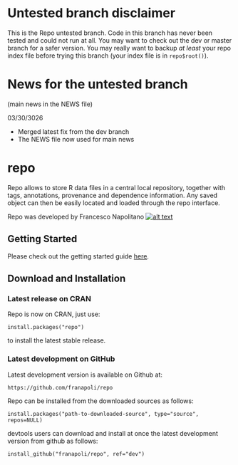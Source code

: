 <!-- Grab your social icons from https://github.com/carlsednaoui/gitsocial -->
[1.2]: http://i.imgur.com/wWzX9uB.png (me on Twitter)
[1]: http://www.twitter.com/franapoli
<!-- Grab your social icons from https://github.com/carlsednaoui/gitsocial -->

# Untested branch disclaimer

This is the Repo untested branch. Code in this branch has never been
tested and could not run at all. You may want to check out the
dev or master branch for a safer version. You may really want to backup *at
least* your repo index file before trying this branch (your index file
is in `repo$root()`).

# News for the untested branch
(main news in the NEWS file)

03/30/3026

+ Merged latest fix from the dev branch
+ The NEWS file now used for main news

# repo

Repo allows to store R data files in a central local repository, together
with tags, annotations, provenance and dependence information. Any saved
object can then be easily located and loaded through the repo interface.

Repo was developed by Francesco Napolitano [![alt text][1.2]][1]


## Getting Started

Please check out the getting started guide
[here](https://rawgit.com/franapoli/repo/gh-pages-dev/index.html).


## Download and Installation

### Latest release on CRAN

Repo is now on CRAN, just use:

    install.packages("repo")
    
to install the latest stable release.

### Latest development on GitHub

Latest development version is available on Github at:

    https://github.com/franapoli/repo

Repo can be installed from the downloaded sources as follows:

    install.packages("path-to-downloaded-source", type="source", repos=NULL)

devtools users can download and install at once the latest development
version from github as follows:

    install_github("franapoli/repo", ref="dev")


